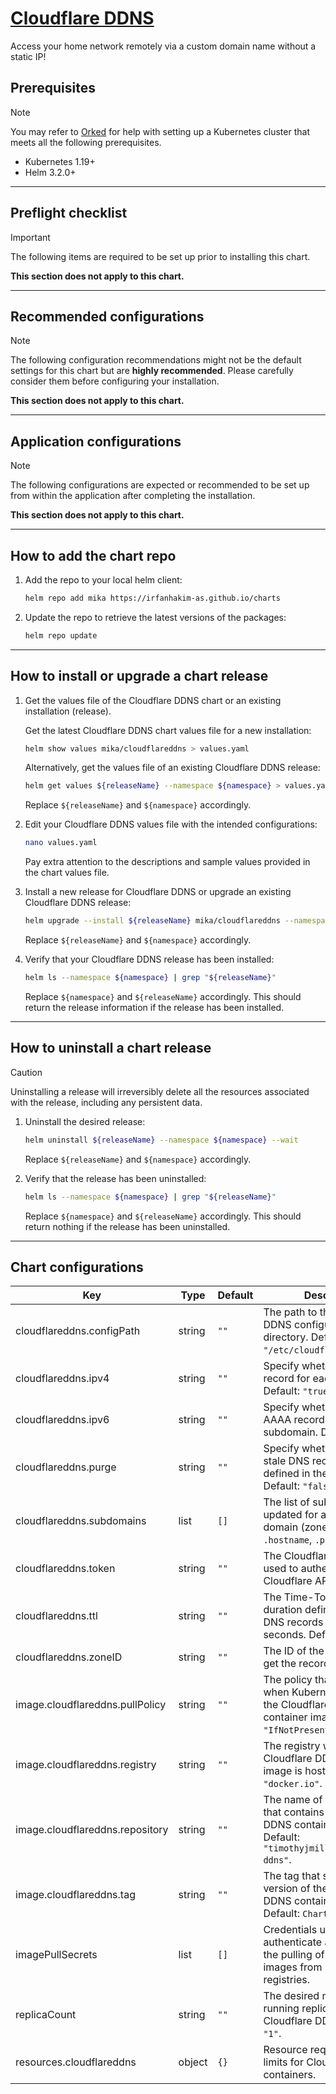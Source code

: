 # [Cloudflare DDNS](https://github.com/timothymiller/cloudflare-ddns)

Access your home network remotely via a custom domain name without a static IP!

## Prerequisites

> [!NOTE]  
> You may refer to [Orked](https://github.com/irfanhakim-as/orked) for help with setting up a Kubernetes cluster that meets all the following prerequisites.

- Kubernetes 1.19+
- Helm 3.2.0+

---

## Preflight checklist

> [!IMPORTANT]  
> The following items are required to be set up prior to installing this chart.

**This section does not apply to this chart.**

---

## Recommended configurations

> [!NOTE]  
> The following configuration recommendations might not be the default settings for this chart but are **highly recommended**. Please carefully consider them before configuring your installation.

**This section does not apply to this chart.**

---

## Application configurations

> [!NOTE]  
> The following configurations are expected or recommended to be set up from within the application after completing the installation.

**This section does not apply to this chart.**

---

## How to add the chart repo

1. Add the repo to your local helm client:

    ```sh
    helm repo add mika https://irfanhakim-as.github.io/charts
    ```

2. Update the repo to retrieve the latest versions of the packages:

    ```sh
    helm repo update
    ```

---

## How to install or upgrade a chart release

1. Get the values file of the Cloudflare DDNS chart or an existing installation (release).

    Get the latest Cloudflare DDNS chart values file for a new installation:

    ```sh
    helm show values mika/cloudflareddns > values.yaml
    ```

    Alternatively, get the values file of an existing Cloudflare DDNS release:

    ```sh
    helm get values ${releaseName} --namespace ${namespace} > values.yaml
    ```

    Replace `${releaseName}` and `${namespace}` accordingly.

2. Edit your Cloudflare DDNS values file with the intended configurations:

    ```sh
    nano values.yaml
    ```

    Pay extra attention to the descriptions and sample values provided in the chart values file.

3. Install a new release for Cloudflare DDNS or upgrade an existing Cloudflare DDNS release:

    ```sh
    helm upgrade --install ${releaseName} mika/cloudflareddns --namespace ${namespace} --create-namespace --values values.yaml --wait
    ```

    Replace `${releaseName}` and `${namespace}` accordingly.

4. Verify that your Cloudflare DDNS release has been installed:

    ```sh
    helm ls --namespace ${namespace} | grep "${releaseName}"
    ```

    Replace `${namespace}` and `${releaseName}` accordingly. This should return the release information if the release has been installed.

---

## How to uninstall a chart release

> [!CAUTION]  
> Uninstalling a release will irreversibly delete all the resources associated with the release, including any persistent data.

1. Uninstall the desired release:

    ```sh
    helm uninstall ${releaseName} --namespace ${namespace} --wait
    ```

    Replace `${releaseName}` and `${namespace}` accordingly.

2. Verify that the release has been uninstalled:

    ```sh
    helm ls --namespace ${namespace} | grep "${releaseName}"
    ```

    Replace `${namespace}` and `${releaseName}` accordingly. This should return nothing if the release has been uninstalled.

---

## Chart configurations

| Key | Type | Default | Description |
|-----|------|---------|-------------|
| cloudflareddns.configPath | string | `""` | The path to the Cloudflare DDNS configuration directory. Default: `"/etc/cloudflare-ddns"`. |
| cloudflareddns.ipv4 | string | `""` | Specify whether to add an A record for each subdomain. Default: `"true"`. |
| cloudflareddns.ipv6 | string | `""` | Specify whether to add an AAAA record for each subdomain. Default: `"false"`. |
| cloudflareddns.purge | string | `""` | Specify whether to purge stale DNS records not defined in the configuration. Default: `"false"`. |
| cloudflareddns.subdomains | list | `[]` | The list of subdomains to be updated for a specified domain (zone). Items: `.hostname`, `.proxied`. |
| cloudflareddns.token | string | `""` | The Cloudflare API token used to authenticate with the Cloudflare API. |
| cloudflareddns.ttl | string | `""` | The Time-To-Live (TTL) duration defining how long DNS records are cached in seconds. Default: `"300"`. |
| cloudflareddns.zoneID | string | `""` | The ID of the zone that will get the records. |
| image.cloudflareddns.pullPolicy | string | `""` | The policy that determines when Kubernetes should pull the Cloudflare DDNS container image. Default: `"IfNotPresent"`. |
| image.cloudflareddns.registry | string | `""` | The registry where the Cloudflare DDNS container image is hosted. Default: `"docker.io"`. |
| image.cloudflareddns.repository | string | `""` | The name of the repository that contains the Cloudflare DDNS container image used. Default: `"timothyjmiller/cloudflare-ddns"`. |
| image.cloudflareddns.tag | string | `""` | The tag that specifies the version of the Cloudflare DDNS container image used. Default: `Chart appVersion`. |
| imagePullSecrets | list | `[]` | Credentials used to securely authenticate and authorise the pulling of container images from private registries. |
| replicaCount | string | `""` | The desired number of running replicas for Cloudflare DDNS. Default: `"1"`. |
| resources.cloudflareddns | object | `{}` | Resource requirements and limits for Cloudflare DDNS containers. |